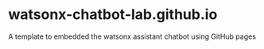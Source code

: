 # watsonx-chatbot-lab.github.io
A template to embedded the watsonx assistant chatbot using GitHub pages
